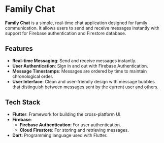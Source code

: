 # Family Chat

**Family Chat** is a simple, real-time chat application designed for family communication. It allows users to send and receive messages instantly with support for Firebase authentication and Firestore database.

## Features

- **Real-time Messaging**: Send and receive messages instantly.
- **User Authentication**: Sign in and out with Firebase Authentication.
- **Message Timestamps**: Messages are ordered by time to maintain chronological order.
- **User Interface**: Clean and user-friendly design with message bubbles that distinguish between messages sent by the current user and others.

## Tech Stack

- **Flutter**: Framework for building the cross-platform UI.
- **Firebase**:
  - **Firebase Authentication**: For user authentication.
  - **Cloud Firestore**: For storing and retrieving messages.
- **Dart**: Programming language used with Flutter.